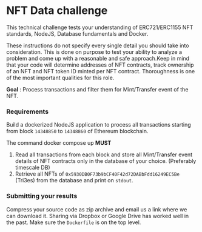 # NFT Data challenge

This technical challenge tests your understanding of ERC721/ERC1155 NFT standards, NodeJS, Database fundamentals and Docker.

These instructions do not specify every single detail you should take into consideration. This is done on purpose to test your ability to analyze a problem and come up with a reasonable and safe approach.Keep in mind that your code will determine addresses of NFT contracts, track ownership of an NFT and NFT token ID minted per NFT contract. Thoroughness is one of the most important qualities for this role.

**Goal** : Process transactions and filter them for Mint/Transfer event of the NFT.

### Requirements

Build a dockerized NodeJS application to process all transactions starting from block `14348850` to `14348860` of Ethereum blockchain.

The command docker compose up **MUST**
1. Read all transactions from each block and store all Mint/Transfer event details of NFT contracts only in the database of your choice. (Preferably timescale DB)
2. Retrieve all NFTs of `0x5930DB0F73b9bCF40F42d72DABbFdd16249EC5Be` (Tri3es) from the database and print on `stdout`.

### Submitting your results
Compress your source code as zip archive and email us a link where we can download it. Sharing via Dropbox or Google Drive has worked well in the past. Make sure the `Dockerfile` is on the top level.